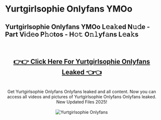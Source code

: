 # Yurtgirlsophie Onlyfans YMOo

<h2>Yurtgirlsophie Onlyfans YMOo  L𝚎a𝚔ed N𝚞𝚍e - Part Vi𝚍𝚎o P𝚑𝚘tos - H𝚘𝚝 O𝚗𝚕yf𝚊ns L𝚎a𝚔s</h2>
<br>
<div align="center">
<h2><a href="https://213.232.235.80/live/video.php?q=yurtgirlsophie-onlyfans" rel="nofollow">👉👉 Click Here For Yurtgirlsophie Onlyfans Leaked 👈👈</a></h2>

<br>
Get Yurtgirlsophie Onlyfans Onlyfans leaked and all content. Now you can access all videos and pictures of Yurtgirlsophie Onlyfans Onlyfans leaked. New Updated Files 2025!
<br>
<br>
<a href="https://213.232.235.80/live/video.php?q=yurtgirlsophie-onlyfans" rel="nofollow" data-target="animated-image.originalLink"><img src="https://i.imgur.com/dJHk4Zq.gif" alt="Yurtgirlsophie Onlyfans" style="max-width: 100%; display: inline-block;" data-target="animated-image.originalImage"></a>
</div>
<br>